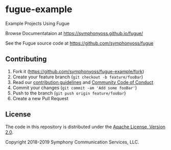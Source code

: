# fugue-example
Example Projects Using Fugue

Browse Documentataion at https://symphonyoss.github.io/fugue/

See the Fugue source code at https://github.com/symphonyoss/fugue

## Contributing

1. Fork it (<https://github.com/symphonyoss/fugue-example/fork>)
2. Create your feature branch (`git checkout -b feature/fooBar`)
3. Read our [contribution guidelines](.github/CONTRIBUTING.md) and [Community Code of Conduct](https://www.finos.org/code-of-conduct)
4. Commit your changes (`git commit -am 'Add some fooBar'`)
5. Push to the branch (`git push origin feature/fooBar`)
6. Create a new Pull Request

## License

The code in this repository is distributed under the [Apache License, Version 2.0](http://www.apache.org/licenses/LICENSE-2.0).

Copyright 2018-2019 Symphony Communication Services, LLC.